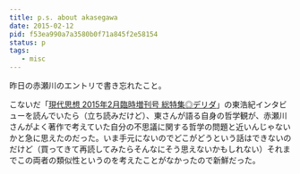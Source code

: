 ```yaml
---
title: p.s. about akasegawa
date: 2015-02-12
pid: f53ea990a7a3580b0f71a845f2e58154
status: p
tags:
   - misc
---
```


昨日の赤瀬川のエントリで書き忘れたこと。

こないだ「<a href="http://www.amazon.co.jp/exec/obidos/ASIN/B00SH54P7O/dotimpact-22/ref=nosim/" name="amazletlink" target="_blank">現代思想 2015年2月臨時増刊号 総特集◎デリダ</a>」の東浩紀インタビューを読んでいたら（立ち読みだけど）、東さんが語る自身の哲学観が、赤瀬川さんがよく著作で考えていた自分の不思議に関する哲学の問題と近いんじゃないかと急に思えたのだった。いま手元にないのでどこがどうという話はできないのだけど（買ってきて再読してみたらそんなにそう思えないかもしれない）それまでこの両者の類似性というのを考えたことがなかったので新鮮だった。
